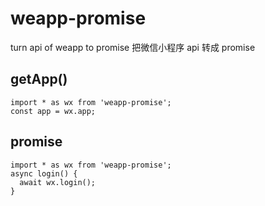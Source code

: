 # weapp-promise

turn api of weapp to promise 把微信小程序 api 转成 promise

## getApp()

```
import * as wx from 'weapp-promise';
const app = wx.app;
```

## promise

```
import * as wx from 'weapp-promise';
async login() {
  await wx.login();
}
```
